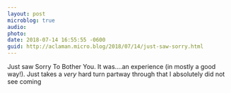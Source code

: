 ```yaml
---
layout: post
microblog: true
audio: 
photo: 
date: 2018-07-14 16:55:55 -0600
guid: http://aclaman.micro.blog/2018/07/14/just-saw-sorry.html
---
```

Just saw Sorry To Bother You. It was.…an experience (in mostly a good way!). Just takes a *very* hard turn partway through that I absolutely did not see coming
